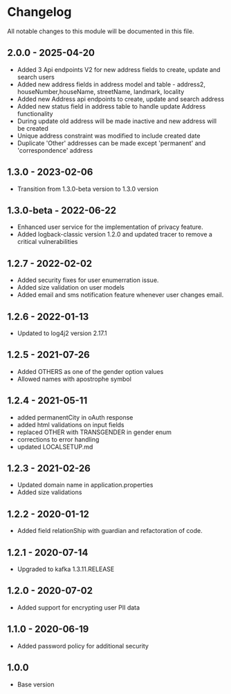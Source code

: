# Changelog
All notable changes to this module will be documented in this file.

## 2.0.0 - 2025-04-20
- Added 3 Api endpoints V2 for new address fields to create, update and search users
- Added new address fields in address model and table - address2, houseNumber,houseName, streetName, landmark, locality
- Added new Address api endpoints to create, update and search address
- Added new status field in address table to handle update Address functionality
- During update old address will be made inactive and new address will be created 
- Unique address constraint was modified to include created date
- Duplicate 'Other' addresses can be made except 'permanent' and 'correspondence' address

## 1.3.0 - 2023-02-06

- Transition from 1.3.0-beta version to 1.3.0 version

## 1.3.0-beta - 2022-06-22

- Enhanced user service for the implementation of privacy feature.
- Added logback-classic version 1.2.0 and updated tracer to remove a critical vulnerabilities

## 1.2.7 - 2022-02-02
- Added security fixes for user enumerration issue.
- Added size validation on user models
- Added email and sms notification feature whenever user changes email.

## 1.2.6 - 2022-01-13
- Updated to log4j2 version 2.17.1

## 1.2.5 - 2021-07-26
- Added OTHERS as one of the gender option values
- Allowed names with apostrophe symbol

## 1.2.4 - 2021-05-11
- added permanentCity in oAuth response
- added html validations on input fields
- replaced OTHER with TRANSGENDER in gender enum
- corrections to error handling
- updated LOCALSETUP.md



## 1.2.3 - 2021-02-26
- Updated domain name in application.properties
- Added size validations

## 1.2.2 - 2020-01-12
- Added field relationShip with guardian and refactoration of code.

## 1.2.1 - 2020-07-14

- Upgraded to kafka 1.3.11.RELEASE

## 1.2.0 - 2020-07-02

- Added support for encrypting user PII data

## 1.1.0 - 2020-06-19

- Added password policy for additional security

## 1.0.0

- Base version
